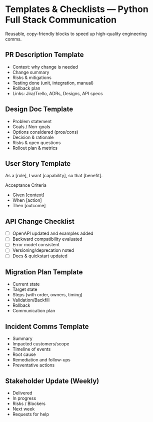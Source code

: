 # Templates & Checklists — Python Full Stack Communication

Reusable, copy-friendly blocks to speed up high-quality engineering comms.

## PR Description Template
- Context: why change is needed
- Change summary
- Risks & mitigations
- Testing done (unit, integration, manual)
- Rollback plan
- Links: Jira/Trello, ADRs, Designs, API specs

## Design Doc Template
- Problem statement
- Goals / Non-goals
- Options considered (pros/cons)
- Decision & rationale
- Risks & open questions
- Rollout plan & metrics

## User Story Template
As a [role], I want [capability], so that [benefit].

Acceptance Criteria
- Given [context]
- When [action]
- Then [outcome]

## API Change Checklist
- [ ] OpenAPI updated and examples added
- [ ] Backward compatibility evaluated
- [ ] Error model consistent
- [ ] Versioning/deprecation noted
- [ ] Docs & quickstart updated

## Migration Plan Template
- Current state
- Target state
- Steps (with order, owners, timing)
- Validation/Backfill
- Rollback
- Communication plan

## Incident Comms Template
- Summary
- Impacted customers/scope
- Timeline of events
- Root cause
- Remediation and follow-ups
- Preventative actions

## Stakeholder Update (Weekly)
- Delivered
- In progress
- Risks / Blockers
- Next week
- Requests for help
